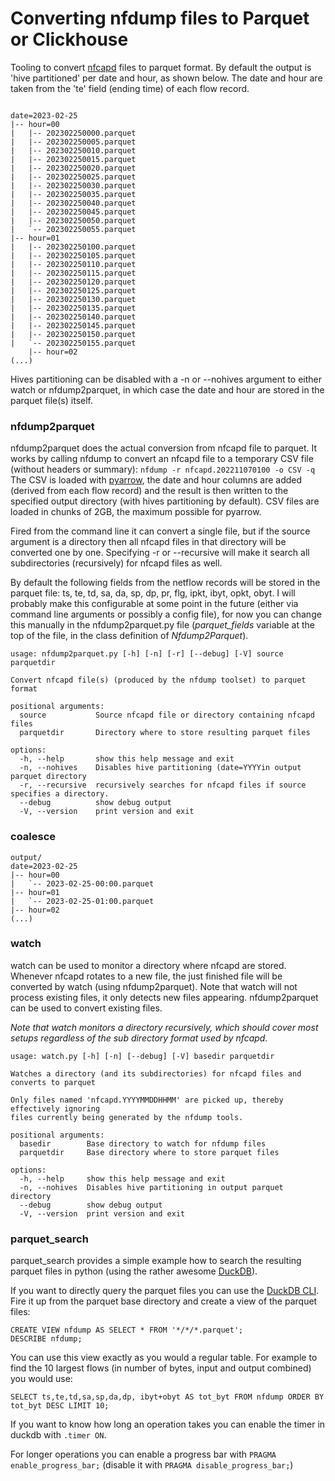 # Converting nfdump files to Parquet or Clickhouse

Tooling to convert [nfcapd](https://github.com/phaag/nfdump) files to parquet format.
By default the output is 'hive partitioned' per date and hour, as shown below.
The date and hour are taken from the 'te' field (ending time) of each flow record.

```

date=2023-02-25
|-- hour=00
|   |-- 202302250000.parquet
|   |-- 202302250005.parquet
|   |-- 202302250010.parquet
|   |-- 202302250015.parquet
|   |-- 202302250020.parquet
|   |-- 202302250025.parquet
|   |-- 202302250030.parquet
|   |-- 202302250035.parquet
|   |-- 202302250040.parquet
|   |-- 202302250045.parquet
|   |-- 202302250050.parquet
|   `-- 202302250055.parquet
|-- hour=01
|   |-- 202302250100.parquet
|   |-- 202302250105.parquet
|   |-- 202302250110.parquet
|   |-- 202302250115.parquet
|   |-- 202302250120.parquet
|   |-- 202302250125.parquet
|   |-- 202302250130.parquet
|   |-- 202302250135.parquet
|   |-- 202302250140.parquet
|   |-- 202302250145.parquet
|   |-- 202302250150.parquet
|   `-- 202302250155.parquet
    |-- hour=02
(...)
```

Hives partitioning can be disabled with a -n or --nohives argument to either watch or nfdump2parquet, 
in which case the date and hour are stored in the parquet file(s) itself.

### nfdump2parquet
nfdump2parquet does the actual conversion from nfcapd file to parquet. 
It works by calling nfdump to convert an nfcapd file to a temporary CSV file (without headers or summary):
`nfdump -r nfcapd.202211070100 -o CSV -q`
The CSV is loaded with [pyarrow](https://arrow.apache.org/docs/python/index.html), 
the date and hour columns are added (derived from each flow record) and the result is then 
written to the specified output directory (with hives partitioning by default).
CSV files are loaded in chunks of 2GB, the maximum possible for pyarrow.

Fired from the command line it can convert a single file, but if the source argument is a directory then all
nfcapd files in that directory will be converted one by one. Specifying -r or --recursive will make it search all 
subdirectories (recursively) for nfcapd files as well.

By default the following fields from the netflow records will be stored in the parquet file:
ts, te, td, sa, da, sp, dp, pr, flg, ipkt, ibyt, opkt, obyt.
I will probably make this configurable at some point in the future 
(either via command line arguments or possibly a config file), for now you can change this manually in the
nfdump2parquet.py file (*parquet_fields* variable at the top of the file, in the class definition of *Nfdump2Parquet*).


````
usage: nfdump2parquet.py [-h] [-n] [-r] [--debug] [-V] source parquetdir

Convert nfcapd file(s) (produced by the nfdump toolset) to parquet format

positional arguments:
  source           Source nfcapd file or directory containing nfcapd files
  parquetdir       Directory where to store resulting parquet files

options:
  -h, --help       show this help message and exit
  -n, --nohives    Disables hive partitioning (date=YYYYin output parquet directory
  -r, --recursive  recursively searches for nfcapd files if source specifies a directory.
  --debug          show debug output
  -V, --version    print version and exit
````

### coalesce

```
output/
date=2023-02-25
|-- hour=00
|   `-- 2023-02-25-00:00.parquet
|-- hour=01
|   `-- 2023-02-25-01:00.parquet
|-- hour=02
(...)

```


### watch

watch can be used to monitor a directory where nfcapd are stored. Whenever nfcapd rotates to a new file, 
the just finished file will be converted by watch (using nfdump2parquet). Note that watch will not process existing files,
it only detects new files appearing. nfdump2parquet can be used to convert existing files.

_Note that watch monitors a directory recursively, 
which should cover most setups regardless of the sub directory format used by nfcapd._
````
usage: watch.py [-h] [-n] [--debug] [-V] basedir parquetdir

Watches a directory (and its subdirectories) for nfcapd files and converts to parquet

Only files named 'nfcapd.YYYYMMDDHHMM' are picked up, thereby effectively ignoring 
files currently being generated by the nfdump tools.

positional arguments:
  basedir        Base directory to watch for nfdump files
  parquetdir     Base directory where to store parquet files

options:
  -h, --help     show this help message and exit
  -n, --nohives  Disables hive partitioning in output parquet directory
  --debug        show debug output
  -V, --version  print version and exit

````

### parquet_search

parquet_search provides a simple example how to search the resulting parquet files in python 
(using the rather awesome [DuckDB](https://duckdb.org/)).


If you want to directly query the parquet files you can use the [DuckDB CLI](https://duckdb.org/#quickinstall).
Fire it up from the parquet base directory and create a view of the parquet files:
```
CREATE VIEW nfdump AS SELECT * FROM '*/*/*.parquet';
DESCRIBE nfdump;
```
You can use this view exactly as you would a regular table. For example to find the 10 largest flows 
(in number of bytes, input and output combined) you would use:
```
SELECT ts,te,td,sa,sp,da,dp, ibyt+obyt AS tot_byt FROM nfdump ORDER BY tot_byt DESC LIMIT 10;
 ```

If you want to know how long an operation takes you can enable the timer in duckdb with `.timer ON`.

For longer operations you can enable a progress bar with `PRAGMA enable_progress_bar;` 
(disable it with `PRAGMA disable_progress_bar;`)


